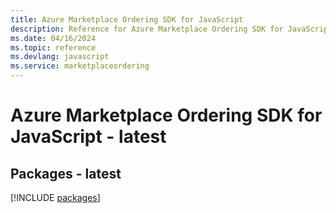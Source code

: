```yaml
---
title: Azure Marketplace Ordering SDK for JavaScript
description: Reference for Azure Marketplace Ordering SDK for JavaScript
ms.date: 04/16/2024
ms.topic: reference
ms.devlang: javascript
ms.service: marketplaceordering
---
```

# Azure Marketplace Ordering SDK for JavaScript - latest
## Packages - latest
[!INCLUDE [packages](marketplace-ordering-index.md)]